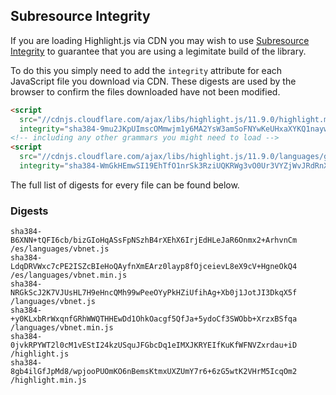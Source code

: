 ## Subresource Integrity

If you are loading Highlight.js via CDN you may wish to use [Subresource Integrity](https://developer.mozilla.org/en-US/docs/Web/Security/Subresource_Integrity) to guarantee that you are using a legimitate build of the library.

To do this you simply need to add the `integrity` attribute for each JavaScript file you download via CDN. These digests are used by the browser to confirm the files downloaded have not been modified.

```html
<script
  src="//cdnjs.cloudflare.com/ajax/libs/highlight.js/11.9.0/highlight.min.js"
  integrity="sha384-9mu2JKpUImscOMmwjm1y6MA2YsW3amSoFNYwKeUHxaXYKQ1naywWmamEGMdviEen"></script>
<!-- including any other grammars you might need to load -->
<script
  src="//cdnjs.cloudflare.com/ajax/libs/highlight.js/11.9.0/languages/go.min.js"
  integrity="sha384-WmGkHEmwSI19EhTfO1nrSk3RziUQKRWg3vO0Ur3VYZjWvJRdRnX4/scQg+S2w1fI"></script>
```

The full list of digests for every file can be found below.

### Digests

```
sha384-B6XNN+tQFI6cb/bizGIoHqASsFpNSzhB4rXEhX6IrjEdHLeJaR6Onmx2+ArhvnCm /es/languages/vbnet.js
sha384-LdqDRVWxc7cPE2ISZcBIeHoQAyfnXmEArz0layp8fOjceievL8eX9cV+HgneOkQ4 /es/languages/vbnet.min.js
sha384-NRGkScJ2K7VJUsHL7H9eHncQMh99wPeeOYyPkHZiUfihAg+Xb0j1JotJI3DkqX5f /languages/vbnet.js
sha384-+y0KLxbRrWxqnfGRhWWQTHHEwDd1OhkOacgf5QfJa+5ydoCf3SWObb+XrzxBSfqa /languages/vbnet.min.js
sha384-0jvkRPYWT2l0cM1vEStI24kzUSquJFGbcDq1eIMXJKRYEIfKuKfWFNVZxrdau+iD /highlight.js
sha384-8gb4ilGfJpMd8/wpjooPUOmKO6nBemsKtmxUXZUmY7r6+6zG5wtK2VHrM5IcqOm2 /highlight.min.js
```


